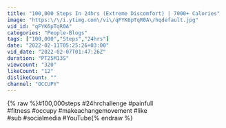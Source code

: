 ```yaml
---
title: "100,000 Steps In 24hrs (Extreme Discomfort) | 7000+ Calories"
image: "https:\/\/i.ytimg.com\/vi\/qFYK6pTqR0A\/hqdefault.jpg"
vid_id: "qFYK6pTqR0A"
categories: "People-Blogs"
tags: ["100,000","Steps","24hrs"]
date: "2022-02-11T05:25:26+03:00"
vid_date: "2022-02-07T01:47:26Z"
duration: "PT25M13S"
viewcount: "320"
likeCount: "12"
dislikeCount: ""
channel: "OCCUPY"
---
```

{% raw %}#100,000steps #24hrchallenge #painfull<br />#fitness #occupy #makeachangemovement #like<br />#sub #socialmedia #YouTube{% endraw %}

